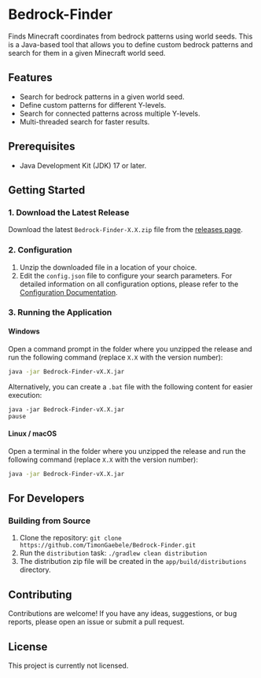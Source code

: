 # Bedrock-Finder

Finds Minecraft coordinates from bedrock patterns using world seeds. This is a Java-based tool that allows you to define custom bedrock patterns and search for them in a given Minecraft world seed.

## Features

- Search for bedrock patterns in a given world seed.
- Define custom patterns for different Y-levels.
- Search for connected patterns across multiple Y-levels.
- Multi-threaded search for faster results.

## Prerequisites

- Java Development Kit (JDK) 17 or later.

## Getting Started

### 1. Download the Latest Release

Download the latest `Bedrock-Finder-X.X.zip` file from the [releases page](https://github.com/HUHNcode/Bedrock-Formation-Locator/releases).

### 2. Configuration

1.  Unzip the downloaded file in a location of your choice.
2.  Edit the `config.json` file to configure your search parameters. For detailed information on all configuration options, please refer to the [Configuration Documentation](CONFIG_DOCUMENTATION.md).

### 3. Running the Application

#### Windows

Open a command prompt in the folder where you unzipped the release and run the following command (replace `X.X` with the version number):

```bash
java -jar Bedrock-Finder-vX.X.jar
```

Alternatively, you can create a `.bat` file with the following content for easier execution:

```batch
java -jar Bedrock-Finder-vX.X.jar
pause
```

#### Linux / macOS

Open a terminal in the folder where you unzipped the release and run the following command (replace `X.X` with the version number):

```bash
java -jar Bedrock-Finder-vX.X.jar
```

## For Developers

### Building from Source

1.  Clone the repository: `git clone https://github.com/TimonGaebele/Bedrock-Finder.git`
2.  Run the `distribution` task: `./gradlew clean distribution`
3.  The distribution zip file will be created in the `app/build/distributions` directory.

## Contributing

Contributions are welcome! If you have any ideas, suggestions, or bug reports, please open an issue or submit a pull request.

## License

This project is currently not licensed.
